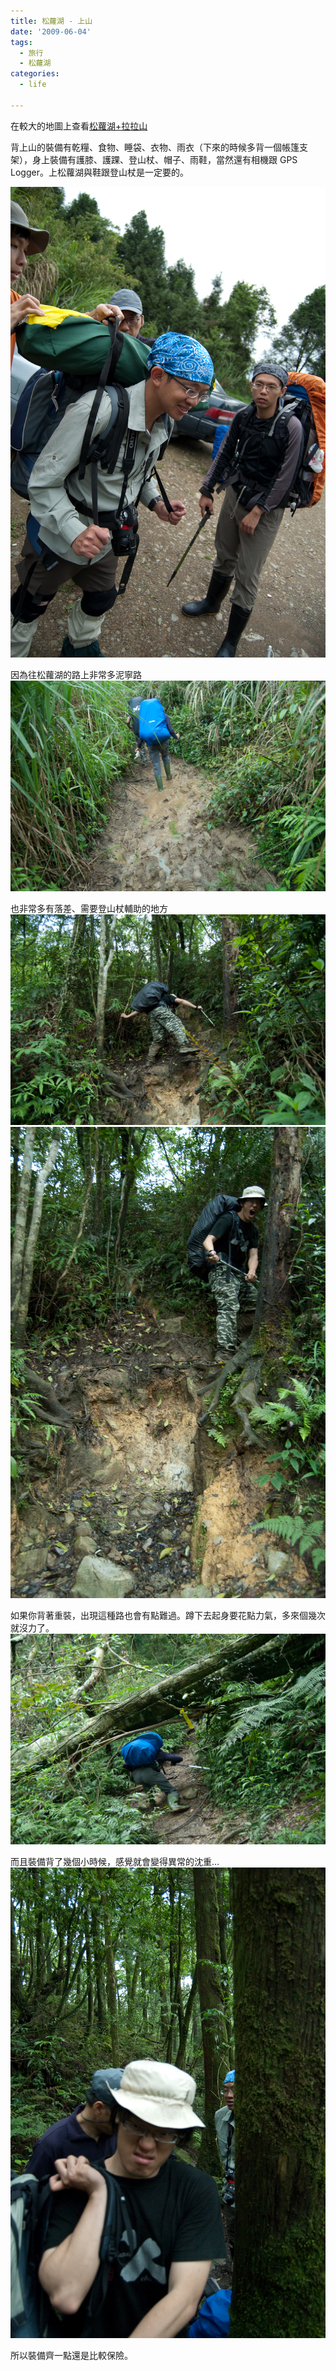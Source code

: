 ```yaml
---
title: 松蘿湖 - 上山
date: '2009-06-04'
tags:
  - 旅行
  - 松蘿湖
categories:
  - life

---
```

  
在較大的地圖上查看[松蘿湖+拉拉山](http://maps.google.com.tw/maps/ms?ie=UTF8&hl=zh-TW&t=p&brcurrent=3,0x3442ae741e686aa5:0xcf503259afe25a05&msa=0&msid=102940795217138094975.00046b2130e088a63a180&ll=24.684145,121.550417&spn=0.037434,0.068665&z=14&source=embed)  
  
背上山的裝備有乾糧、食物、睡袋、衣物、雨衣（下來的時候多背一個帳篷支架），身上裝備有護膝、護踝、登山杖、帽子、雨鞋，當然還有相機跟 GPS Logger。上松蘿湖與鞋跟登山杖是一定要的。  
  
[![想辦法綁帳篷](images/0.jpg)](http://www.flickr.com/photos/yurenju/3592979559/ "Flickr 上 yurenju 的 想辦法綁帳篷")  
  
  
因為往松蘿湖的路上非常多泥寧路  
[![路上泥寧路佔了多數](images/1.jpg)](http://www.flickr.com/photos/yurenju/3592983087/ "Flickr 上 yurenju 的 路上泥寧路佔了多數")  
  
  
也非常多有落差、需要登山杖輔助的地方  
[![路上非常危險…](images/2.jpg)](http://www.flickr.com/photos/yurenju/3593793064/ "Flickr 上 yurenju 的 路上非常危險…")  
[![Life is Awesome!!!](images/3.jpg)](http://www.flickr.com/photos/yurenju/3593793916/ "Flickr 上 yurenju 的 Life is Awesome!!!")  
  
如果你背著重裝，出現這種路也會有點難過。蹲下去起身要花點力氣，多來個幾次就沒力了。  
[![當背了重裝時，這種要蹲下來的路走起來都很吃力](images/4.jpg)](http://www.flickr.com/photos/yurenju/3592983931/ "Flickr 上 yurenju 的 當背了重裝時，這種要蹲下來的路走起來都很吃力")  
  
而且裝備背了幾個小時候，感覺就會變得異常的沈重…  
[![背包非常重阿…](images/5.jpg)](http://www.flickr.com/photos/yurenju/3593859652/ "Flickr 上 yurenju 的 背包非常重阿…")  
  
  
所以裝備齊一點還是比較保險。